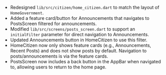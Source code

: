 - Redesigned `lib/src/citizen/home_citizen.dart` to match the layout of `HomeGovernment`.
- Added a feature card/button for Announcements that navigates to PostsScreen filtered for announcements.
- Modified `lib/src/screens/posts_screen.dart` to support an `initialFilter` parameter for direct navigation to Announcements.
- Updated Announcements button in HomeCitizen to use this filter.
- HomeCitizen now only shows feature cards (e.g., Announcements, Recent Posts) and does not show posts by default. Navigation to posts/announcements is via the feature cards.
- PostsScreen now includes a back button in the AppBar when navigated to, allowing users to return to the home page. 